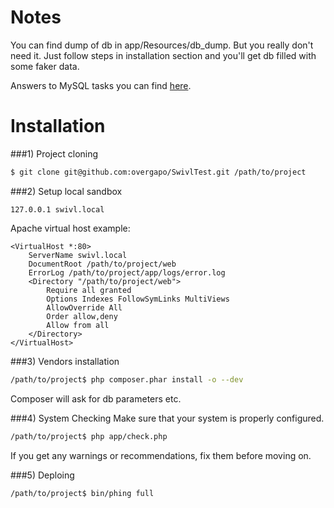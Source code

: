 Notes
=========

You can find dump of db in app/Resources/db_dump. But you really don't need it. Just follow steps in installation section and you'll get db filled with some faker data.

Answers to MySQL tasks you can find [here](https://gist.github.com/overgapo/8f8aeeafcdcfdeab9b1e).

Installation
============

###1) Project cloning
```bash
$ git clone git@github.com:overgapo/SwivlTest.git /path/to/project
```

###2) Setup local sandbox
```
127.0.0.1 swivl.local
```
Apache virtual host example:
```
<VirtualHost *:80>
    ServerName swivl.local
    DocumentRoot /path/to/project/web
    ErrorLog /path/to/project/app/logs/error.log
    <Directory "/path/to/project/web">
        Require all granted
        Options Indexes FollowSymLinks MultiViews
        AllowOverride All
        Order allow,deny
        Allow from all
    </Directory>
</VirtualHost>
```

###3) Vendors installation
```bash
/path/to/project$ php composer.phar install -o --dev
```
Composer will ask for db parameters etc.

###4) System Checking
Make sure that your system is properly configured.
```bash
/path/to/project$ php app/check.php
```
If you get any warnings or recommendations, fix them before moving on.

###5) Deploing
```bash
/path/to/project$ bin/phing full
```
